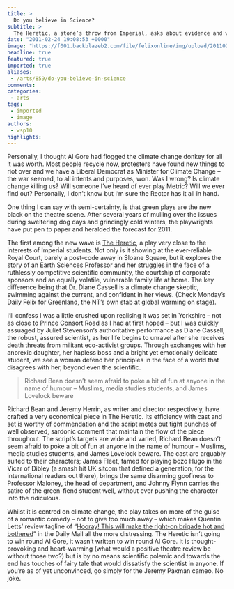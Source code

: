 ```yaml
---
title: >
  Do you believe in Science?
subtitle: >
  The Heretic, a stone’s throw from Imperial, asks about evidence and whether climate change is our new religion
date: "2011-02-24 19:08:53 +0000"
image: "https://f001.backblazeb2.com/file/felixonline/img/upload/201102241906-nm1010-gurlgurl.jpg"
headline: true
featured: true
imported: true
aliases:
 - /arts/859/do-you-believe-in-science
comments:
categories:
 - arts
tags:
 - imported
 - image
authors:
 - wsp10
highlights:
---
```


Personally, I thought Al Gore had flogged the climate change donkey for all it was worth. Most people recycle now, protesters have found new things to riot over and we have a Liberal Democrat as Minister for Climate Change – the war seemed, to all intents and purposes, won. Was I wrong? Is climate change killing us? Will someone I’ve heard of ever play Metric? Will we ever find out? Personally, I don’t know but I’m sure the Rector has it all in hand.

One thing I can say with semi-certainty, is that green plays are the new black on the theatre scene. After several years of mulling over the issues during sweltering dog days and grindingly cold winters, the playwrights have put pen to paper and heralded the forecast for 2011.

The first among the new wave is [The Heretic](http://www.royalcourttheatre.com/whats-on/the-heretic), a play very close to the interests of Imperial students. Not only is it showing at the ever-reliable Royal Court, barely a post-code away in Sloane Square, but it explores the story of an Earth Sciences Professor and her struggles in the face of a ruthlessly competitive scientific community, the courtship of corporate sponsors and an equally volatile, vulnerable family life at home. The key difference being that Dr. Diane Cassell is a climate change skeptic, swimming against the current, and confident in her views. (Check Monday’s Daily Felix for Greenland, the NT’s own stab at global warming on stage).

I’ll confess I was a little crushed upon realising it was set in Yorkshire – not as close to Prince Consort Road as I had at first hoped – but I was quickly assuaged by Juliet Stevenson’s authoritative performance as Diane Cassell, the robust, assured scientist, as her life begins to unravel after she receives death threats from militant eco-activist groups. Through exchanges with her anorexic daughter, her hapless boss and a bright yet emotionally delicate student, we see a woman defend her principles in the face of a world that disagrees with her, beyond even the scientific.

> Richard Bean doesn’t seem afraid to poke a bit of fun at anyone in the name of humour – Muslims, media studies students, and James Lovelock beware

Richard Bean and Jeremy Herrin, as writer and director respectively, have crafted a very economical piece in The Heretic. Its efficiency with cast and set is worthy of commendation and the script metes out tight punches of well observed, sardonic comment that maintain the flow of the piece throughout. The script’s targets are wide and varied, Richard Bean doesn’t seem afraid to poke a bit of fun at anyone in the name of humour – Muslims, media studies students, and James Lovelock beware. The cast are arguably suited to their characters; James Fleet, famed for playing bozo Hugo in the Vicar of Dibley (a smash hit UK sitcom that defined a generation, for the international readers out there), brings the same disarming goofiness to Professor Maloney, the head of department, and Johnny Flynn carries the satire of the green-fiend student well, without ever pushing the character into the ridiculous.

Whilst it is centred on climate change, the play takes on more of the guise of a romantic comedy – not to give too much away – which makes Quentin Letts’ review tagline of “[Hooray! This will make the right-on brigade hot and bothered](http://www.dailymail.co.uk/tvshowbiz/reviews/article-1358087/The-Heretic-Hooray-This-make-right-brigade-hot-bothered.html)” in the Daily Mail all the more distressing. The Heretic isn’t going to win round Al Gore, it wasn’t written to win round Al Gore. It is thought-provoking and heart-warming (what would a positive theatre review be without those two?) but is by no means scientific polemic and towards the end has touches of fairy tale that would dissatisfy the scientist in anyone. If you’re as of yet unconvinced, go simply for the Jeremy Paxman cameo. No joke.
